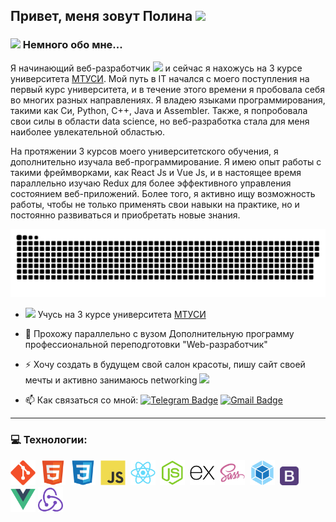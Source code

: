 <h2> Привет, меня зовут Полина <img src="https://media.giphy.com/media/fYSnHlufseco8Fh93Z/giphy.gif" width="30"></h2>


### <img src="https://media.giphy.com/media/VgCDAzcKvsR6OM0uWg/giphy.gif" width="50"> Немного обо мне...

Я начинающий веб-разработчик <img src="https://media.giphy.com/media/WUlplcMpOCEmTGBtBW/giphy.gif" width="30px"> и сейчас я нахожусь на 3 курсе университета <a href="https://mtuci.ru">МТУСИ</a>. Мой путь в IT начался с моего поступления на первый курс университета, и в течение этого времени я пробовала себя во многих разных направлениях. Я владею языками программирования, такими как Си, Python, С++, Java и Assembler. Также, я попробовала свои силы в области data science, но веб-разработка стала для меня наиболее увлекательной областью.

На протяжении 3 курсов моего университетского обучения, я дополнительно изучала веб-программирование. Я имею опыт работы с такими фреймворками, как React Js и Vue Js, и в настоящее время параллельно изучаю Redux для более эффективного управления состоянием веб-приложений. Более того, я активно ищу возможность работы, чтобы не только применять свои навыки на практике, но и постоянно развиваться и приобретать новые знания.
<p align="center">
 <img width="600" src="https://github.com/DeeMMoon/DeeMMoon/blob/main/assets/github-snake.svg" alt="snake"/>
</p>

- <img src="https://media.giphy.com/media/ieyl9zmCjO4b4t6qoY/giphy.gif" width="40"> Учусь на 3 курсе университета <a href="https://mtuci.ru">МТУСИ</a>

- :seedling: Прохожу параллельно с вузом Дополнительную программу профессиональной переподготовки "Web-разработчик"

- :zap: Хочу создать в будущем свой салон красоты, пишу сайт своей мечты и активно занимаюсь networking <img src="https://media.giphy.com/media/LnQjpWaON8nhr21vNW/giphy.gif" width="40"> 

- :mailbox: Как связаться со мной: [![Telegram Badge](https://img.shields.io/badge/-veshkinapoli-blue?style=flat&logo=Telegram&logoColor=white)](https://t.me/dark_soulmate31) [![Gmail Badge](https://img.shields.io/badge/-Gmail-red?style=flat&logo=Gmail&logoColor=white)](mailto:veshapoli@gmail.com)

---

### 💻 Технологии:

<div>
  <img src="https://github.com/devicons/devicon/blob/master/icons/git/git-original.svg" title="git" alt="git" width="40" height="40"/>&nbsp
  <img src="https://github.com/devicons/devicon/blob/master/icons/html5/html5-original.svg" title="html5" alt="html5" width="40" height="40"/>&nbsp
  <img src="https://github.com/devicons/devicon/blob/master/icons/css3/css3-original.svg" title="css" alt="css" width="40" height="40"/>&nbsp
  <img src="https://github.com/devicons/devicon/blob/master/icons/javascript/javascript-original.svg" title="javascript" alt="javascript" width="40" height="40"/>&nbsp
  <img src="https://github.com/devicons/devicon/blob/master/icons/react/react-original.svg" title="reactjs" alt="reactjs" width="40" height="40"/>&nbsp
  <img src="https://github.com/devicons/devicon/blob/master/icons/nodejs/nodejs-original.svg" title="nodejs" alt="nodejs" width="40" height="40"/>&nbsp
  <img src="https://github.com/devicons/devicon/blob/master/icons/express/express-original.svg" title="express" alt="express" width="40" height="40"/>&nbsp
  <img src="https://github.com/devicons/devicon/blob/master/icons/sass/sass-original.svg" title="sass/scss" alt="sass/scss" width="40" height="40"/>&nbsp;
  <img src="https://github.com/devicons/devicon/blob/master/icons/webpack/webpack-original.svg" title="webpack" alt="webpack" width="40" height="40"/>&nbsp;
  <code><img height="30" src="https://raw.githubusercontent.com/github/explore/80688e429a7d4ef2fca1e82350fe8e3517d3494d/topics/bootstrap/bootstrap.png"></code>
  <code><img height="40" src="https://github.com/devicons/devicon/blob/master/icons/vuejs/vuejs-original.svg"></code>
  <img src="https://github.com/devicons/devicon/blob/master/icons/redux/redux-original.svg" title="redux" alt="redux" width="40" height="40"/>
</div>
